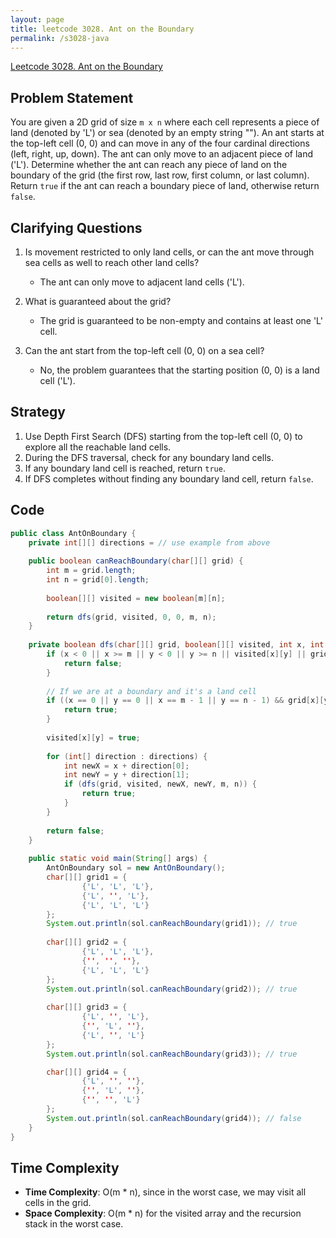 ```yaml
---
layout: page
title: leetcode 3028. Ant on the Boundary
permalink: /s3028-java
---
```

[Leetcode 3028. Ant on the Boundary](https://algoadvance.github.io/algoadvance/l3028)
## Problem Statement

You are given a 2D grid of size `m x n` where each cell represents a piece of land (denoted by 'L') or sea (denoted by an empty string ""). An ant starts at the top-left cell (0, 0) and can move in any of the four cardinal directions (left, right, up, down). The ant can only move to an adjacent piece of land ('L'). Determine whether the ant can reach any piece of land on the boundary of the grid (the first row, last row, first column, or last column). Return `true` if the ant can reach a boundary piece of land, otherwise return `false`.

## Clarifying Questions

1. Is movement restricted to only land cells, or can the ant move through sea cells as well to reach other land cells?
   - The ant can only move to adjacent land cells ('L').

2. What is guaranteed about the grid?
   - The grid is guaranteed to be non-empty and contains at least one 'L' cell.

3. Can the ant start from the top-left cell (0, 0) on a sea cell?
   - No, the problem guarantees that the starting position (0, 0) is a land cell ('L').

## Strategy

1. Use Depth First Search (DFS) starting from the top-left cell (0, 0) to explore all the reachable land cells.
2. During the DFS traversal, check for any boundary land cells.
3. If any boundary land cell is reached, return `true`.
4. If DFS completes without finding any boundary land cell, return `false`.

## Code

```java
public class AntOnBoundary {
    private int[][] directions = // use example from above
    
    public boolean canReachBoundary(char[][] grid) {
        int m = grid.length;
        int n = grid[0].length;
        
        boolean[][] visited = new boolean[m][n];
        
        return dfs(grid, visited, 0, 0, m, n);
    }
    
    private boolean dfs(char[][] grid, boolean[][] visited, int x, int y, int m, int n) {
        if (x < 0 || x >= m || y < 0 || y >= n || visited[x][y] || grid[x][y] != 'L') {
            return false;
        }
        
        // If we are at a boundary and it's a land cell
        if ((x == 0 || y == 0 || x == m - 1 || y == n - 1) && grid[x][y] == 'L') {
            return true;
        }
        
        visited[x][y] = true;
        
        for (int[] direction : directions) {
            int newX = x + direction[0];
            int newY = y + direction[1];
            if (dfs(grid, visited, newX, newY, m, n)) {
                return true;
            }
        }
        
        return false;
    }
    
    public static void main(String[] args) {
        AntOnBoundary sol = new AntOnBoundary();
        char[][] grid1 = {
                {'L', 'L', 'L'},
                {'L', '', 'L'},
                {'L', 'L', 'L'}
        };
        System.out.println(sol.canReachBoundary(grid1)); // true
        
        char[][] grid2 = {
                {'L', 'L', 'L'},
                {'', '', ''},
                {'L', 'L', 'L'}
        };
        System.out.println(sol.canReachBoundary(grid2)); // true
        
        char[][] grid3 = {
                {'L', '', 'L'},
                {'', 'L', ''},
                {'L', '', 'L'}
        };
        System.out.println(sol.canReachBoundary(grid3)); // true

        char[][] grid4 = {
                {'L', '', ''},
                {'', 'L', ''},
                {'', '', 'L'}
        };
        System.out.println(sol.canReachBoundary(grid4)); // false
    }
}
```

## Time Complexity

- **Time Complexity**: O(m * n), since in the worst case, we may visit all cells in the grid.
- **Space Complexity**: O(m * n) for the visited array and the recursion stack in the worst case.